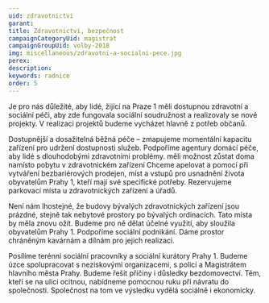 ```yaml
---
uid: zdravotnictvi
garant: 
title: Zdravotnictví, bezpečnost
campaignCategoryUid: magistrat
campaignGroupUid: volby-2018
img: miscellaneous/zdravotni-a-socialni-pece.jpg
perex: 
description: 
keywords: radnice
order: 5
---
```


Je pro nás důležité, aby lidé, žijící na Praze 1 měli dostupnou zdravotní a sociální péči, aby zde fungovala sociální soudružnost a realizovaly se nové projekty. V realizaci projektů budeme vycházet hlavně z potřeb občanů.

Dostupnější a dosažitelná běžná péče – zmapujeme momentální kapacitu zařízení pro udržení dostupnosti služeb. Podpoříme agentury domácí péče, aby lidé s dlouhodobými zdravotními  problémy. měli možnost zůstat doma namísto pobytu v zdravotnickém zařízení
Chceme apelovat a pomocí při vytváření bezbariérových prodejen, míst a vstupů pro usnadnění života obyvatelům Prahy 1, kteří mají své specifické potřeby. Rezervujeme parkovací místa u zdravotnických zařízení a úřadů. 

Není nám lhostejné, že budovy bývalých zdravotnických zařízení jsou prázdné, stejně tak nebytové prostory po bývalých ordinacích. Tato místa by měla znovu ožít. Budeme pro ně dělat účelné využití, aby sloužila obyvatelům Prahy 1.
Podpoříme sociální podnikání. Dáme prostor chráněným kavárnám  a dílnám pro jejich realizaci.

Posílíme terénní sociální pracovníky a sociální kurátory Prahy 1. Budeme úzce spolupracovat s neziskovými organizacemi, s policí a Magistrátem hlavního města Prahy.
Budeme řešit příčiny i důsledky bezdomovectví. Těm, kteří se na ulici ocitnou, nabídneme pomocnou ruku při návratu do společnosti. Společnost na tom ve výsledku vydělá sociálně i ekonomicky.

